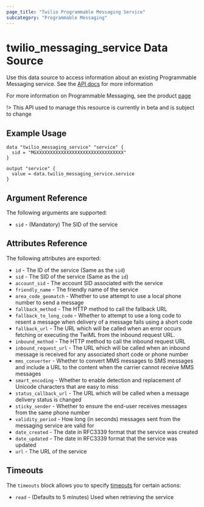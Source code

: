 ```yaml
---
page_title: "Twilio Programmable Messaging Service"
subcategory: "Programmable Messaging"
---
```


# twilio_messaging_service Data Source

Use this data source to access information about an existing Programmable Messaging service. See the [API docs](https://www.twilio.com/docs/sms/services/api) for more information

For more information on Programmable Messaging, see the product [page](https://www.twilio.com/messaging)

!> This API used to manage this resource is currently in beta and is subject to change

## Example Usage

```hcl
data "twilio_messaging_service" "service" {
  sid = "MGXXXXXXXXXXXXXXXXXXXXXXXXXXXXXXXX"
}

output "service" {
  value = data.twilio_messaging_service.service
}
```

## Argument Reference

The following arguments are supported:

- `sid` - (Mandatory) The SID of the service

## Attributes Reference

The following attributes are exported:

- `id` - The ID of the service (Same as the `sid`)
- `sid` - The SID of the service (Same as the `id`)
- `account_sid` - The account SID associated with the service
- `friendly_name` - The friendly name of the service
- `area_code_geomatch` - Whether to use attempt to use a local phone number to send a message
- `fallback_method` - The HTTP method to call the fallback URL
- `fallback_to_long_code` - Whether to attempt to use a long code to resent a message when delivery of a message fails using a short code
- `fallback_url` - The URL which will be called when an error occurs fetching or executing the TwiML from the inbound request URL.
- `inbound_method` - The HTTP method to call the inbound request URL
- `inbound_request_url` - The URL which will be called when an inbound message is received for any associated short code or phone number
- `mms_converter` - Whether to convert MMS messages to SMS messages and include a URL to the content when the carrier cannot receive MMS messages
- `smart_encoding` - Whether to enable detection and replacement of Unicode characters that are easy to miss
- `status_callback_url` - The URL which will be called when a message delivery status is changed
- `sticky_sender` - Whether to ensure the end-user receives messages from the same phone number
- `validity_period` - How long (in seconds) messages sent from the messaging service are valid for
- `date_created` - The date in RFC3339 format that the service was created
- `date_updated` - The date in RFC3339 format that the service was updated
- `url` - The URL of the service

## Timeouts

The `timeouts` block allows you to specify [timeouts](https://www.terraform.io/docs/configuration/resources.html#timeouts) for certain actions:

- `read` - (Defaults to 5 minutes) Used when retrieving the service
